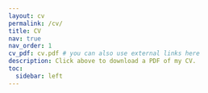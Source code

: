 ```yaml
---
layout: cv
permalink: /cv/
title: CV
nav: true
nav_order: 1
cv_pdf: cv.pdf # you can also use external links here
description: Click above to download a PDF of my CV.
toc:
  sidebar: left
---
```


